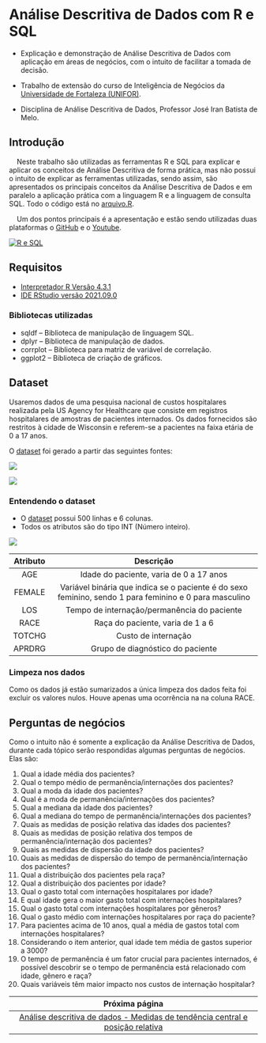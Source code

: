 # Análise Descritiva de Dados com R e SQL

- Explicação e demonstração de Análise Descritiva de Dados com aplicação em áreas de negócios, com o intuito de facilitar a tomada de decisão.
  
- Trabalho de extensão do curso de Inteligência de Negócios da [Universidade de Fortaleza (UNIFOR)](https://www.linkedin.com/school/uniforoficial/).

- Disciplina de Análise Descritiva de Dados, Professor José Iran Batista de Melo.

## Introdução

    Neste trabalho são utilizadas as ferramentas R e SQL para explicar e aplicar os conceitos de Análise Descritiva de forma prática, mas não possui o intuito de explicar as ferramentas utilizadas, sendo assim, são apresentados os principais conceitos da Análise Descritiva de Dados e em paralelo a aplicação prática com a linguagem R e a linguagem de consulta SQL. Todo o código está no [arquivo.R](https://github.com/NandesLima/analise-de-dados-com-r-e-sql/blob/main/codigos-dataset/atividade.R).

    Um dos pontos principais é a apresentação e estão sendo utilizadas duas plataformas o [GitHub](https://github.com/NandesLima/analise-de-dados-com-r-e-sql) e o [Youtube](https://www.youtube.com/watch?v=Zf6rcv67bT4).

[![R e SQL](https://github.com/NandesLima/analise-de-dados-com-r-e-sql/blob/main/imagens/video-youtube.png)](https://www.youtube.com/watch?v=Zf6rcv67bT4)

## Requisitos

- [Interpretador R Versão 4.3.1](https://vps.fmvz.usp.br/CRAN)
- [IDE RStudio versão 2021.09.0](https://posit.co/blog/rstudio-2021.09.0-update-whats-new/)

### Bibliotecas utilizadas

- sqldf – Biblioteca de manipulação de linguagem SQL.
- dplyr – Biblioteca de manipulação de dados.
- corrplot – Biblioteca para matriz de variável de correlação.
- ggplot2 – Biblioteca de criação de gráficos.

## Dataset

  Usaremos dados de uma pesquisa nacional de custos hospitalares realizada pela US Agency for Healthcare que consiste em registros hospitalares de amostras de pacientes internados. Os dados fornecidos são restritos à cidade de Wisconsin e referem-se a pacientes na faixa etária de 0 a 17 anos.
  
  O [dataset](https://github.com/NandesLima/analise-de-dados-com-r-e-sql/blob/main/codigos-dataset/dataset.csv) foi gerado a partir das seguintes fontes:

[![](https://github.com/NandesLima/analise-de-dados-com-r-e-sql/blob/main/imagens/hospital-cost.jpg)](https://www.cms.gov/data-research/statistics-trends-and-reports/hospital-cost-report-public-use-file)

[![](https://github.com/NandesLima/analise-de-dados-com-r-e-sql/blob/main/imagens/data-gov.jpg)](https://healthdata.gov/)

### Entendendo o dataset

- O [dataset](https://github.com/NandesLima/analise-de-dados-com-r-e-sql/blob/main/codigos-dataset/dataset.csv) possui 500 linhas e 6 colunas.
- Todos os atributos são do tipo INT (Número inteiro).

![](https://github.com/NandesLima/analise-de-dados-com-r-e-sql/blob/main/imagens/tabela.jpg)

Atributo | Descrição
:--: | :--:
AGE | Idade do paciente, varia de 0 a 17 anos
FEMALE | Variável binária que indica se o paciente é do sexo feminino, sendo 1 para feminino e 0 para masculino
LOS | Tempo de internação/permanência do paciente
RACE | Raça do paciente, varia de 1 a 6
TOTCHG | Custo de internação
APRDRG | Grupo de diagnóstico do paciente

### Limpeza nos dados

  Como os dados já estão sumarizados a única limpeza dos dados feita foi excluir os valores nulos. Houve apenas uma ocorrência na na coluna RACE.

## Perguntas de negócios

  Como o intuito não é somente a explicação da Análise Descritiva de Dados, durante cada tópico serão respondidas algumas perguntas de negócios. Elas são:

  1. Qual a idade média dos pacientes?
  2. Qual o tempo médio de permanência/internações dos pacientes?
  3. Qual a moda da idade dos pacientes?
  4. Qual é a moda de permanência/internações dos pacientes?
  5. Qual a mediana da idade dos pacientes?
  6. Qual a mediana do tempo de permanência/internações dos pacientes?
  7. Quais as medidas de posição relativa das idades dos pacientes?
  8. Quais as medidas de posição relativa dos tempos de permanência/internação dos pacientes?
  9. Quais as medidas de dispersão da idade dos pacientes?
  10. Quais as medidas de dispersão do tempo de permanência/internação dos pacientes?
  11. Qual a distribuição dos pacientes pela raça?
  12. Qual a distribuição dos pacientes por idade?
  13. Qual o gasto total com internações hospitalares por idade?
  14. E qual idade gera o maior gasto total com internações hospitalares?
  15. Qual o gasto total com internações hospitalares por gêneros?
  16. Qual o gasto médio com internações hospitalares por raça do paciente?
  17. Para pacientes acima de 10 anos, qual a média de gastos total com internações hospitalares?
  18. Considerando o item anterior, qual idade tem média de gastos superior a 3000?
  19. O tempo de permanência é um fator crucial para pacientes internados, é possível descobrir se o tempo de permanência está relacionado com idade, gênero e raça?
  20. Quais variáveis têm maior impacto nos custos de internação hospitalar?

Próxima página | 
:--: |
[Análise descritiva de dados - Medidas de tendência central e posição relativa](https://github.com/NandesLima/analise-de-dados-com-r-e-sql/tree/main/paginas/README.md)|
